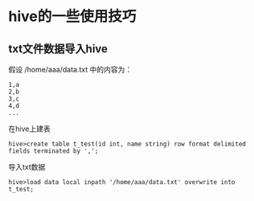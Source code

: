 # hive的一些使用技巧
## txt文件数据导入hive
假设 /home/aaa/data.txt 中的内容为：
```text
1,a
2,b
3,c
4,d
...
```
在hive上建表
```shell
hive>create table t_test(id int, name string) row format delimited fields terminated by ',';
```
导入txt数据
```shell
hive>load data local inpath '/home/aaa/data.txt' overwrite into t_test;
```
